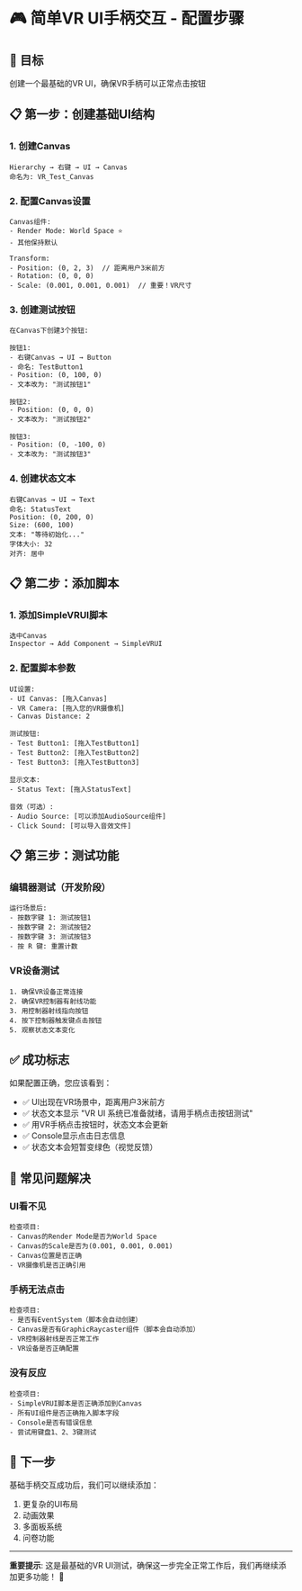 # 🎮 简单VR UI手柄交互 - 配置步骤

## 🎯 目标
创建一个最基础的VR UI，确保VR手柄可以正常点击按钮

## 📋 第一步：创建基础UI结构

### 1. 创建Canvas
```
Hierarchy → 右键 → UI → Canvas
命名为: VR_Test_Canvas
```

### 2. 配置Canvas设置
```
Canvas组件:
- Render Mode: World Space ⭐
- 其他保持默认

Transform:
- Position: (0, 2, 3)  // 距离用户3米前方
- Rotation: (0, 0, 0)  
- Scale: (0.001, 0.001, 0.001)  // 重要！VR尺寸
```

### 3. 创建测试按钮
```
在Canvas下创建3个按钮:

按钮1:
- 右键Canvas → UI → Button
- 命名: TestButton1
- Position: (0, 100, 0)
- 文本改为: "测试按钮1"

按钮2:
- Position: (0, 0, 0)
- 文本改为: "测试按钮2"

按钮3:
- Position: (0, -100, 0)
- 文本改为: "测试按钮3"
```

### 4. 创建状态文本
```
右键Canvas → UI → Text
命名: StatusText
Position: (0, 200, 0)
Size: (600, 100)
文本: "等待初始化..."
字体大小: 32
对齐: 居中
```

## 📋 第二步：添加脚本

### 1. 添加SimpleVRUI脚本
```
选中Canvas
Inspector → Add Component → SimpleVRUI
```

### 2. 配置脚本参数
```
UI设置:
- UI Canvas: [拖入Canvas]
- VR Camera: [拖入您的VR摄像机]
- Canvas Distance: 2

测试按钮:
- Test Button1: [拖入TestButton1]
- Test Button2: [拖入TestButton2] 
- Test Button3: [拖入TestButton3]

显示文本:
- Status Text: [拖入StatusText]

音效（可选）:
- Audio Source: [可以添加AudioSource组件]
- Click Sound: [可以导入音效文件]
```

## 📋 第三步：测试功能

### 编辑器测试（开发阶段）
```
运行场景后:
- 按数字键 1: 测试按钮1
- 按数字键 2: 测试按钮2  
- 按数字键 3: 测试按钮3
- 按 R 键: 重置计数
```

### VR设备测试
```
1. 确保VR设备正常连接
2. 确保VR控制器有射线功能
3. 用控制器射线指向按钮
4. 按下控制器触发键点击按钮
5. 观察状态文本变化
```

## ✅ 成功标志

如果配置正确，您应该看到：
- ✅ UI出现在VR场景中，距离用户3米前方
- ✅ 状态文本显示 "VR UI 系统已准备就绪，请用手柄点击按钮测试"
- ✅ 用VR手柄点击按钮时，状态文本会更新
- ✅ Console显示点击日志信息
- ✅ 状态文本会短暂变绿色（视觉反馈）

## 🔧 常见问题解决

### UI看不见
```
检查项目:
- Canvas的Render Mode是否为World Space
- Canvas的Scale是否为(0.001, 0.001, 0.001)
- Canvas位置是否正确
- VR摄像机是否正确引用
```

### 手柄无法点击
```
检查项目:
- 是否有EventSystem（脚本会自动创建）
- Canvas是否有GraphicRaycaster组件（脚本会自动添加）
- VR控制器射线是否正常工作
- VR设备是否正确配置
```

### 没有反应
```
检查项目:
- SimpleVRUI脚本是否正确添加到Canvas
- 所有UI组件是否正确拖入脚本字段
- Console是否有错误信息
- 尝试用键盘1、2、3键测试
```

## 🎯 下一步

基础手柄交互成功后，我们可以继续添加：
1. 更复杂的UI布局
2. 动画效果
3. 多面板系统
4. 问卷功能

---

**重要提示**: 这是最基础的VR UI测试，确保这一步完全正常工作后，我们再继续添加更多功能！ 🚀 